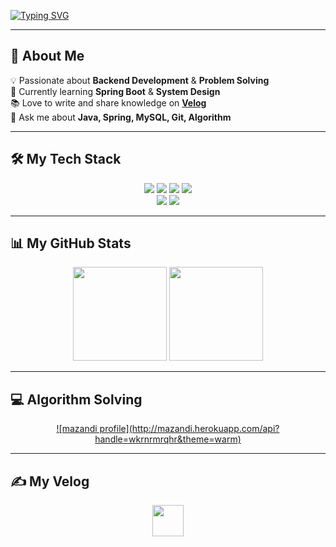 [![Typing SVG](https://readme-typing-svg.demolab.com?font=Fira+Code&weight=100&size=25&pause=1000&color=F778AC&background=FFFFFF00&center=true&vCenter=true&random=true&width=435&lines=WELCOME+TO+MY+SPACE)](https://git.io/typing-svg)

---

## 🚀 About Me
💡 Passionate about **Backend Development** & **Problem Solving**  
🌱 Currently learning **Spring Boot** & **System Design**  
📚 Love to write and share knowledge on **[Velog](https://velog.io/@keepcoing)**  
💬 Ask me about **Java, Spring, MySQL, Git, Algorithm**  

---

## 🛠️ My Tech Stack
<p align="center">
  <img src="https://img.shields.io/badge/Java-007396?style=for-the-badge&logo=Java&logoColor=white">
  <img src="https://img.shields.io/badge/Spring Boot-6DB33F?style=for-the-badge&logo=Spring Boot&logoColor=white">
  <img src="https://img.shields.io/badge/MySQL-4479A1?style=for-the-badge&logo=MySQL&logoColor=white">
  <img src="https://img.shields.io/badge/Oracle-F80000?style=for-the-badge&logo=Oracle&logoColor=white">
  <br>
  <img src="https://img.shields.io/badge/Git-F05032?style=for-the-badge&logo=Git&logoColor=white">
  <img src="https://img.shields.io/badge/Github-181717?style=for-the-badge&logo=Github&logoColor=white">
</p>

---

## 📊 My GitHub Stats
<p align="center">
  <img src="https://github-readme-stats.vercel.app/api?username=coderimspace&show_icons=true&theme=dracula" height="150">
  <img src="https://github-readme-streak-stats.herokuapp.com/?user=coderimspace&theme=dracula" height="150">
</p>

---

## 💻 Algorithm Solving
<p align="center">
  <a href="https://solved.ac/wkrnrmrqhr">
    ![mazandi profile](http://mazandi.herokuapp.com/api?handle=wkrnrmrqhr&theme=warm)
  </a>
</p>

---

## ✍️ My Velog
<p align="center">
  <a href="https://velog.io/@keepcoing">
    <img src="https://velog-readme-stats.vercel.app/api/badge?name=keepcoing" height="50">
  </a>
</p>
